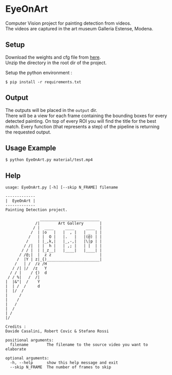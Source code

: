 # EyeOnArt
Computer Vision project for painting detection from videos.  
The videos are captured in the art museum Galleria Estense, Modena.

## Setup
Download the weights and cfg file from [here](https://drive.google.com/file/d/1utMuzSDWmEqHpgwEaQIHUb-7-X0jUgw4/view?usp=sharing).  
Unzip the directory in the root dir of the project.  
  
Setup the python environment :
```shell
$ pip install -r requirements.txt
```

## Output
The outputs will be placed in the `output` dir.  
There will be a view for each frame containing the bounding boxes for every detected painting.
On top of every ROI you will find the title for the best match.
Every function (that represents a step) of the pipeline is returning the requested output.  
  

## Usage Example
```shell
$ python EyeOnArt.py material/test.mp4
```
  
## Help
```shell
usage: EyeOnArt.py [-h] [--skip N_FRAME] filename

-------------
|  EyeOnArt |
-------------
Painting Detection project.

               __________________________
             /|        Art Gallery       |
            / |  ____     ____     ____  |
           /  | |o   |   |  , |   | _  | |
          /   | |  O |   |.   |   |(@) | |
         /    | |_,k,|   |_,-,|   |\|p | |
        / /|  | |  h |   | ,; |   | |  | |
       / / |  | |_z__|   |____|   |____| |
      / /@;|  |  z z                     |
     /  |Y | z|_{)_______________________|
    /   | /  /z /H
   / /| |/  /z   Y
  / / |    / {)  d
 / / %|   /  /|
|  |&"|  /    Y
|  | /  /     d
|  |/  /
|     /
|    /
|   /
|  /
| /
|/

Credits :
Davide Casalini, Robert Covic & Stefano Rossi

positional arguments:
  filename        The filename to the source video you want to elaborate

optional arguments:
  -h, --help      show this help message and exit
  --skip N_FRAME  The number of frames to skip
```